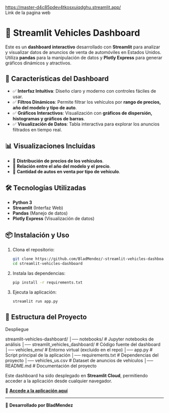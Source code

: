 https://master-d4c85pdev4tkosxuiqdghu.streamlit.app/  
Link de la pagina web 

# 🚗 Streamlit Vehicles Dashboard

Este es un **dashboard interactivo** desarrollado con **Streamlit** para analizar y visualizar datos de anuncios de venta de automóviles en Estados Unidos. Utiliza **pandas** para la manipulación de datos y **Plotly Express** para generar gráficos dinámicos y atractivos.

## 📌 Características del Dashboard

- ✅ **Interfaz Intuitiva**: Diseño claro y moderno con controles fáciles de usar.
- ✅ **Filtros Dinámicos**: Permite filtrar los vehículos por **rango de precios, año del modelo y tipo de auto**.
- ✅ **Gráficos Interactivos**: Visualización con **gráficos de dispersión, histogramas y gráficos de barras**.
- ✅ **Visualización de Datos**: Tabla interactiva para explorar los anuncios filtrados en tiempo real.

## 📊 Visualizaciones Incluidas

- 🔹 **Distribución de precios de los vehículos**.
- 🔹 **Relación entre el año del modelo y el precio**.
- 🔹 **Cantidad de autos en venta por tipo de vehículo**.

## 🛠 Tecnologías Utilizadas

- **Python 3**
- **Streamlit** (Interfaz Web)
- **Pandas** (Manejo de datos)
- **Plotly Express** (Visualización de datos)

## 📦 Instalación y Uso

1. Clona el repositorio:
    ```bash
    git clone https://github.com/BladMendez/-streamlit-vehicles-dashboard.git
    cd streamlit-vehicles-dashboard
    ```

2. Instala las dependencias:
    ```bash
    pip install -r requirements.txt
    ```

3. Ejecuta la aplicación:
    ```bash
    streamlit run app.py
    ```

## 📄 Estructura del Proyecto

Despliegue

streamlit-vehicles-dashboard/ │── notebooks/ # Jupyter notebooks de análisis │── streamlit_vehicles_dashboard/ # Código fuente del dashboard │── vehicles_env/ # Entorno virtual (excluido en el repo) │── app.py # Script principal de la aplicación │── requirements.txt # Dependencias del proyecto │── vehicles_us.csv # Dataset de anuncios de vehículos │── README.md # Documentación del proyecto

Este dashboard ha sido desplegado en **Streamlit Cloud**, permitiendo acceder a la aplicación desde cualquier navegador.

🔗 **[Accede a la aplicación aquí](https://master-d4c85pdev4tkosxuiqdghu.streamlit.app/ )**

---

🚀 **Desarrollado por BladMendez**